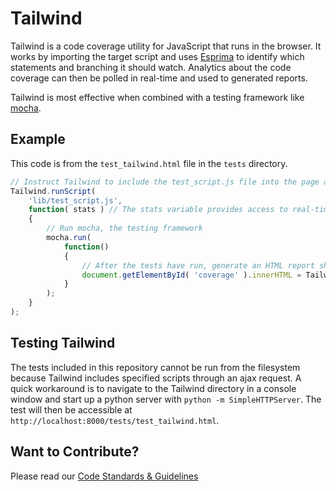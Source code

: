 Tailwind
========

Tailwind is a code coverage utility for JavaScript that runs in the browser. It works by importing the target script and uses [Esprima](http://esprima.org/) to identify which statements and branching it should watch. Analytics about the code coverage can then be polled in real-time and used to generated reports.

Tailwind is most effective when combined with a testing framework like [mocha](http://visionmedia.github.io/mocha/).

Example
-------
This code is from the `test_tailwind.html` file in the `tests` directory.
```javascript
// Instruct Tailwind to include the test_script.js file into the page and monitor its execution
Tailwind.runScript(
    'lib/test_script.js',
    function( stats ) // The stats variable provides access to real-time code coverage statistics
    {
        // Run mocha, the testing framework
        mocha.run(
            function()
            {
                // After the tests have run, generate an HTML report showing what statements were executed
                document.getElementById( 'coverage' ).innerHTML = Tailwind.Reporters.html( stats );
            }
        );
    }
);
```

Testing Tailwind
----------------
The tests included in this repository cannot be run from the filesystem because Tailwind includes specified scripts through an ajax request. A quick workaround is to navigate to the Tailwind directory in a console window and start up a python server with `python -m SimpleHTTPServer`. The test will then be accessible at `http://localhost:8000/tests/test_tailwind.html`.

Want to Contribute?
-------------------
Please read our [Code Standards & Guidelines](https://docs.google.com/a/sympoz.com/document/d/1c83xlVHpPxMd-ISZlu-4Rzpi7EbdopV_mmKjcYEQiz4/pub)
